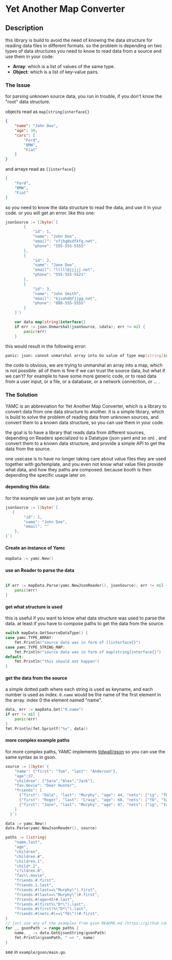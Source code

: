 # Yet Another Map Converter

## Description

this library is build to avoid the need of knowing the data structure for reading data files in different formats.
so the problem is depending on two types of data structures you need to know to read data from a source and use them in your code:
- **Array**: which is a list of values of the same type.
- **Object**: which is a list of key-value pairs.

### The Issue

for parsing unknown source data, you run in trouble, if you don't know the "root" data structure.


objects read as `map[string]interface{}` 


```json
{
    "name": "John Doe",
    "age": 30,
    "cars": [
        "Ford",
        "BMW",
        "Fiat"
    ]
}
```
and arrays read as `[]interface{}`

```json
[
    "Ford",
    "BMW",
    "Fiat"
]
```

so you need to know the data structure to read the data, and use it in your code. or you will get an error. like this one:

```go
jsonSource := []byte(`[
		{
			"id": 1,
			"name": "John Doe",
			"email": "sfjhg@sdfkfg.net",
			"phone": "555-555-5555"
		},
		{
			"id": 2,
			"name": "Jane Doe",
			"email": "lllll@jjjjj.net",
			"phone": "555-555-5521"
		},
		{
			"id": 3,
			"name": "John Smith",
			"email": "kjsahd@fjjgg.net",
			"phone": "888-555-5555"
		}
	]`)

	var data map[string]interface{}
	if err := json.Unmarshal(jsonSource, &data); err != nil {
		panic(err)
	}
```
this would result in the following error:

```bash
panic: json: cannot unmarshal array into Go value of type map[string]interface {}
```

the code is obvious, we are trying to unmarshal an array into a map, which is not possible. all of them is fine if we can trust the source data, but what if we can't? for example to have some more generic code, or to read data from a user input, or a file, or a database, or a network connection, or ... .

### The Solution

YAMC is an abbreviation for Yet Another Map Converter, which is a library to convert data from one data structure to another. it is a simple library, which is build to solve the problem of reading data from unknown sources, and convert them to a known data structure, so you can use them in your code.

the goal is to have a library that reads data from different sources, depending on Readers specialized to a Datatype (json yaml and so on) , and convert them to a known data structure, and provide a simple API to get the data from the source.

one usecase is to have no longer taking care about value files they are used together with go/template, and you even not know what value files provide what data, and how they paths are composed. because booth is then depending the specific usage later on.


#### depending this data:
for the example we use just an byte array.

```go
jsonSource := []byte(`[
   {
        "id": 1,
        "name": "John Doe",
        "email": ""
    },
]`)
```

#### Create an instance of Yamc

```go
mapData := yamc.New()
```

#### use an Reader to parse the data

```go

if err := mapData.Parse(yamc.NewJsonReader(), jsonSource); err != nil {
    panic(err)
}
```
#### get what structure is used
this is useful if you want to know what data structure was used to parse the data. at least if you have to compose paths to get the data from the source.
    
```go
switch mapData.GetSourceDataType() {
case yamc.TYPE_ARRAY:
	fmt.Println("source data was in form of []interface{}")
case yamc.TYPE_STRING_MAP:
	fmt.Println("source data was in form of map[string]interface{}")
default:
	fmt.Println("this should not happen")
}
```


#### get the data from the source
a simple dotted path where each string is used as keyname, and each number is used as index.
`0.name` would be the name of the first element in the array. index 0 the element named "name".
```go
data, err := mapData.Get("0.name")
if err != nil {
    panic(err)
}
fmt.Println(fmt.Sprintf("%v", data))
```
#### more complex example paths
for more complex paths, YAMC implements [tidwall/gson](https://github.com/tidwall/gjson) so you can use the same syntax as in gson.

```go
source := []byte(`{
	"name": {"first": "Tom", "last": "Anderson"},
	"age":37,
	"children": ["Sara","Alex","Jack"],
	"fav.movie": "Deer Hunter",
	"friends": [
	  {"first": "Dale", "last": "Murphy", "age": 44, "nets": ["ig", "fb", "tw"]},
	  {"first": "Roger", "last": "Craig", "age": 68, "nets": ["fb", "tw"]},
	  {"first": "Jane", "last": "Murphy", "age": 47, "nets": ["ig", "tw"]}
	]
  }`)

data := yamc.New()
data.Parse(yamc.NewJsonReader(), source)

paths := []string{
	"name.last",
	"age",
	"children",
	"children.#",
	"children.1",
	"child*.2",
	"c?ildren.0",
	"fav\\.movie",
	"friends.#.first",
	"friends.1.last",
	"friends.#(last==\"Murphy\").first",
	"friends.#(last==\"Murphy\")#.first",
	"friends.#(age>45)#.last",
	"friends.#(first%\"D*\").last",
	"friends.#(first!%\"D*\").last",
	"friends.#(nets.#(==\"fb\"))#.first",
}
// just use any of the examples from gson README.md (https://github.com/tidwall/gjson)
for _, gsonPath := range paths {
	name, _ := data.GetGjsonString(gsonPath)	
	fmt.Println(gsonPath, " => ", name)
}
```

see in `example/gson/main.go`.